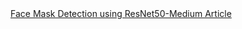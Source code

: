 <nav>
   <a href="https://medium.com/@emirkaanozdemir/face-mask-detection-using-resnet50-a36568628277">Face Mask Detection using ResNet50-Medium Article</a>
</nav>
